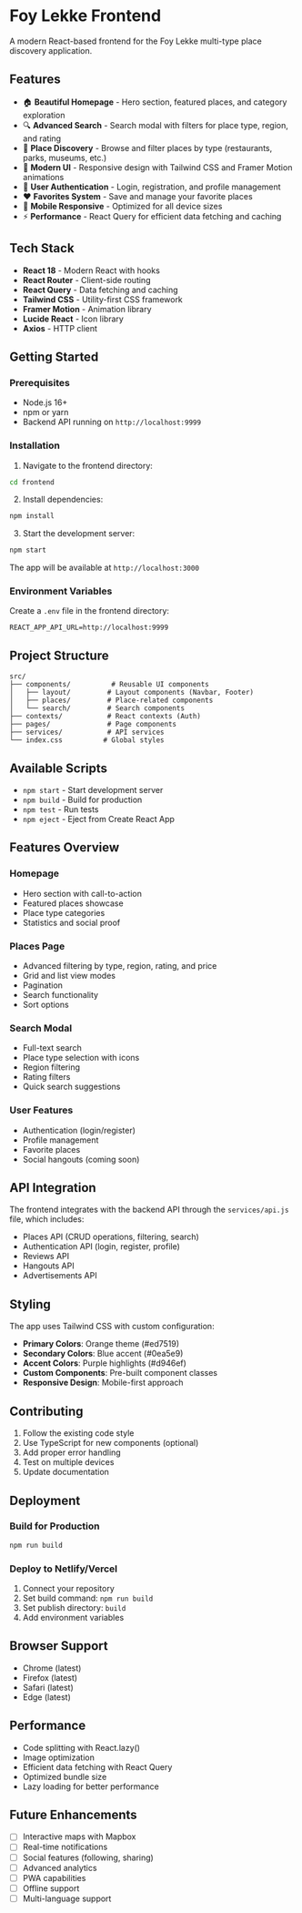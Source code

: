 # Foy Lekke Frontend

A modern React-based frontend for the Foy Lekke multi-type place discovery application.

## Features

- 🏠 **Beautiful Homepage** - Hero section, featured places, and category exploration
- 🔍 **Advanced Search** - Search modal with filters for place type, region, and rating
- 📍 **Place Discovery** - Browse and filter places by type (restaurants, parks, museums, etc.)
- 🎨 **Modern UI** - Responsive design with Tailwind CSS and Framer Motion animations
- 🔐 **User Authentication** - Login, registration, and profile management
- ❤️ **Favorites System** - Save and manage your favorite places
- 📱 **Mobile Responsive** - Optimized for all device sizes
- ⚡ **Performance** - React Query for efficient data fetching and caching

## Tech Stack

- **React 18** - Modern React with hooks
- **React Router** - Client-side routing
- **React Query** - Data fetching and caching
- **Tailwind CSS** - Utility-first CSS framework
- **Framer Motion** - Animation library
- **Lucide React** - Icon library
- **Axios** - HTTP client

## Getting Started

### Prerequisites

- Node.js 16+ 
- npm or yarn
- Backend API running on `http://localhost:9999`

### Installation

1. Navigate to the frontend directory:
```bash
cd frontend
```

2. Install dependencies:
```bash
npm install
```

3. Start the development server:
```bash
npm start
```

The app will be available at `http://localhost:3000`

### Environment Variables

Create a `.env` file in the frontend directory:

```env
REACT_APP_API_URL=http://localhost:9999
```

## Project Structure

```
src/
├── components/          # Reusable UI components
│   ├── layout/         # Layout components (Navbar, Footer)
│   ├── places/         # Place-related components
│   └── search/         # Search components
├── contexts/           # React contexts (Auth)
├── pages/              # Page components
├── services/           # API services
└── index.css          # Global styles
```

## Available Scripts

- `npm start` - Start development server
- `npm build` - Build for production
- `npm test` - Run tests
- `npm eject` - Eject from Create React App

## Features Overview

### Homepage
- Hero section with call-to-action
- Featured places showcase
- Place type categories
- Statistics and social proof

### Places Page
- Advanced filtering by type, region, rating, and price
- Grid and list view modes
- Pagination
- Search functionality
- Sort options

### Search Modal
- Full-text search
- Place type selection with icons
- Region filtering
- Rating filters
- Quick search suggestions

### User Features
- Authentication (login/register)
- Profile management
- Favorite places
- Social hangouts (coming soon)

## API Integration

The frontend integrates with the backend API through the `services/api.js` file, which includes:

- Places API (CRUD operations, filtering, search)
- Authentication API (login, register, profile)
- Reviews API
- Hangouts API
- Advertisements API

## Styling

The app uses Tailwind CSS with custom configuration:

- **Primary Colors**: Orange theme (#ed7519)
- **Secondary Colors**: Blue accent (#0ea5e9)
- **Accent Colors**: Purple highlights (#d946ef)
- **Custom Components**: Pre-built component classes
- **Responsive Design**: Mobile-first approach

## Contributing

1. Follow the existing code style
2. Use TypeScript for new components (optional)
3. Add proper error handling
4. Test on multiple devices
5. Update documentation

## Deployment

### Build for Production

```bash
npm run build
```

### Deploy to Netlify/Vercel

1. Connect your repository
2. Set build command: `npm run build`
3. Set publish directory: `build`
4. Add environment variables

## Browser Support

- Chrome (latest)
- Firefox (latest)
- Safari (latest)
- Edge (latest)

## Performance

- Code splitting with React.lazy()
- Image optimization
- Efficient data fetching with React Query
- Optimized bundle size
- Lazy loading for better performance

## Future Enhancements

- [ ] Interactive maps with Mapbox
- [ ] Real-time notifications
- [ ] Social features (following, sharing)
- [ ] Advanced analytics
- [ ] PWA capabilities
- [ ] Offline support
- [ ] Multi-language support 
